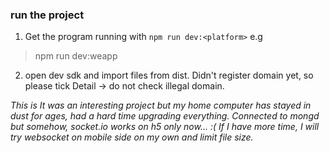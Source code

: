 ### run the project
1. Get the program running with
```npm run dev:<platform>``` e.g

> npm run dev:weapp
2. open dev sdk and import files from dist. Didn't register domain yet, so please tick Detail -> do not check illegal domain.

*This is It was an interesting project but my home computer has stayed in dust for ages, had a hard time upgrading everything. Connected to mongd but somehow, socket.io works on h5 only now... :( If I have more time, I will try websocket on mobile side on my own and limit file size.*
